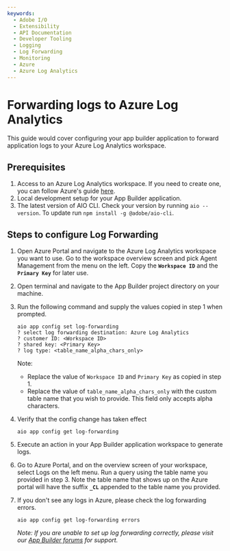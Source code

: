 ```yaml
---
keywords:
  - Adobe I/O
  - Extensibility
  - API Documentation
  - Developer Tooling
  - Logging
  - Log Forwarding
  - Monitoring
  - Azure 
  - Azure Log Analytics
---
```


# Forwarding logs to Azure Log Analytics

This guide would cover configuring your app builder application to forward application logs to your Azure Log Analytics workspace.

## Prerequisites

1. Access to an Azure Log Analytics workspace. If you need to create one, you can follow Azure's guide [here](https://docs.microsoft.com/en-us/azure/azure-monitor/logs/quick-create-workspace).
2. Local development setup for your App Builder application.
3. The latest version of AIO CLI. Check your version by running `aio --version`. To update run `npm install -g @adobe/aio-cli`.


## Steps to configure Log Forwarding

1. Open Azure Portal and navigate to the Azure Log Analytics workspace you want to use. Go to the workspace overview screen and pick Agent Management from the menu on the left. Copy the **`Workspace ID`** and the **`Primary Key`** for later use.

2. Open terminal and navigate to the App Builder project directory on your machine.

3. Run the following command and supply the values copied in step 1 when prompted.

    ```
    aio app config set log-forwarding
    ? select log forwarding destination: Azure Log Analytics
    ? customer ID: <Workspace ID>
    ? shared key: <Primary Key>
    ? log type: <table_name_alpha_chars_only>
    ```

    Note:
    + Replace the value of `Workspace ID` and `Primary Key` as copied in step 1.
    + Replace the value of `table_name_alpha_chars_only` with the custom table name that you wish to provide. This field only accepts alpha characters.

4. Verify that the config change has taken effect 

    ```
    aio app config get log-forwarding
    ```

5. Execute an action in your App Builder application workspace to generate logs.

6. Go to Azure Portal, and on the overview screen of your workspace, select Logs on the left menu. Run a query using the table name you provided in step 3. Note the table name that shows up on the Azure portal will have the suffix **`_CL`** appended to the table name you provided.

7. If you don't see any logs in Azure, please check the log forwarding errors.
    ```
    aio app config get log-forwarding errors
    ```

    _Note: If you are unable to set up log forwarding correctly, please visit our [App Builder forums](https://experienceleaguecommunities.adobe.com/t5/project-firefly/ct-p/project-firefly) for support._
